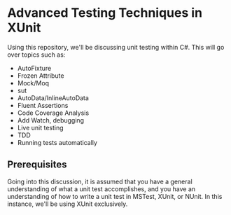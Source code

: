 # Advanced Testing Techniques in XUnit

Using this repository, we'll be discussing unit testing within C#.  This will go over topics such as:
- AutoFixture
- Frozen Attribute
- Mock/Moq
- sut
- AutoData/InlineAutoData
- Fluent Assertions
- Code Coverage Analysis
- Add Watch, debugging
- Live unit testing
- TDD
- Running tests automatically

## Prerequisites

Going into this discussion, it is assumed that you have a general understanding of what a unit test accomplishes, and you have an understanding of how to write a unit test in MSTest, XUnit, or NUnit.  In this instance, we'll be using XUnit exclusively.


